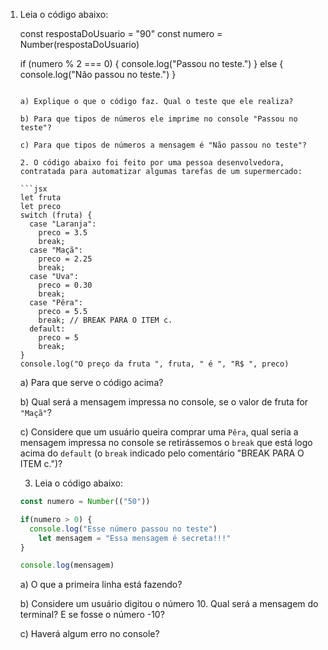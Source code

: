 1. Leia o código abaixo:
    
 
    const respostaDoUsuario = "90"
    const numero = Number(respostaDoUsuario)
    
    if (numero % 2 === 0) {
      console.log("Passou no teste.")
    } else {
      console.log("Não passou no teste.")
    }
    ```
    
    a) Explique o que o código faz. Qual o teste que ele realiza? 
    
    b) Para que tipos de números ele imprime no console "Passou no teste"? 
    
    c) Para que tipos de números a mensagem é "Não passou no teste"?

    2. O código abaixo foi feito por uma pessoa desenvolvedora, contratada para automatizar algumas tarefas de um supermercado:
    
    ```jsx
    let fruta
    let preco
    switch (fruta) {
      case "Laranja":
        preco = 3.5
        break;
      case "Maçã":
        preco = 2.25
        break;
      case "Uva":
        preco = 0.30
        break;
      case "Pêra":
        preco = 5.5
        break; // BREAK PARA O ITEM c.
      default:
        preco = 5
        break;
    }
    console.log("O preço da fruta ", fruta, " é ", "R$ ", preco)
    ```
    
    a) Para que serve o código acima?
    
    b) Qual será a mensagem impressa no console, se o valor de fruta for `"Maçã"`?
    
    c) Considere que um usuário queira comprar uma `Pêra`, qual seria a mensagem impressa no console se retirássemos o `break` que está logo acima do `default` (o `break` indicado pelo comentário "BREAK PARA O ITEM c.")?

    3. Leia o código abaixo:
    
    ```jsx
    const numero = Number(("50"))
    
    if(numero > 0) {
      console.log("Esse número passou no teste")
    	let mensagem = "Essa mensagem é secreta!!!"
    }
    
    console.log(mensagem)
    ```
    
    a) O que a primeira linha está fazendo?
    
    b) Considere um usuário digitou o número 10. Qual será a mensagem do terminal? E se fosse o número -10?
    
    c) Haverá algum erro no console?